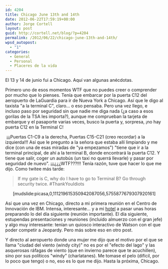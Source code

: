 ```yaml
---
id: 4204
title: Chicago June 13th and 14th
date: 2012-06-22T17:59:19+00:00
author: Jorge Cortell
layout: post
guid: http://cortell.net/blog/?p=4204
permalink: /2012/06/22/chicago-june-13th-and-14th/
wpsd_autopost:
  - "1"
categories:
  - General
  - Personal
  - Placeres de la vida
---
```

El 13 y 14 de junio fui a Chicago. Aquí van algunas anécdotas.

Primero uno de esos momentos WTF que no puedes creer o comprender por mucho que lo pienses. Tenía que embarcar por la puerta C12 del aeropuerto de LaGuardia para ir de Nueva York a Chicago. Así que le digo al taxista "a la terminal C", claro... o eso pensaba. Pero una vez llego, e incluso paso por seguridad sin que nadie me diga nada (¿a caso a esos gorilas de la TSA les importa?), aunque me comprueban la tarjeta de embarque y el pasaporte varias veces, busco la puerta y, sorpresa, ¡no hay puerta C12 en la Terminal C!

 ¡¡¡Puertas C1-C9 a la derecha, Puertas C15-C21 (creo recordar) a la izquierda!!! Así que le pregunto a la señora que estaba allí limpiando y me dice (con una de esas miradas de "ya empezamos") "tiene que ir a la terminal principal, de ahí a la terminal B, donde encontrará la puerta C12. Y tiene que salir, coger un autobús (un taxi no querrá llevarle) y pasar por seguridad de nuevo". ¡¡¡¿¿¿WTF???!!! Tenía razón, tuve que hacer lo que me dijo. Como twitee más tarde:

> If my gate is C, why do I have to go to Terminal B? Go through security twice. #ThankYouIdiots

<p style="text-align: center">
  [mudslide:picasa,0,111219615350942087056,5755877679307920161]
</p>

Así que una vez en Chicago, directo a mi primera reunión en el Centro de Innovación de IBM. Intensa, interesante... y a mi <a title="http://www.getawayhostel.com" href="http://www.getawayhostel.com" target="_blank">hotel</a> a pasar unas horas preparando lo del día siguiente (reunión importante). El día siguiente, estupendas presentaciones y reuniones (incluido almuerzo con el gran jefe) y algo muy interesante: tenían un quiosco interactivo de Watson con el que poder competir a Jeopardy. Pero más sobre eso en otro post.

Y directo al aeropuerto donde una mujer me dijo que el motivo por el que se llama "ciudad del viento (windy city)" no es por el "efecto del lago" y las asquerosas ráfagas de viento (que en invierno parece que te acuchillen), sino por sus políticos "windy" (charlatanes). Me tomase el pelo (difícil, por lo poco que tengo) o no, eso es lo que me dijo. Hasta la próxima, Chicago.